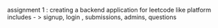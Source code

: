 assignment 1 :
creating a backend application for leetcode like platform 
includes - > signup, login , submissions, admins, questions